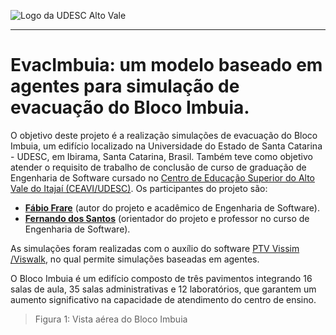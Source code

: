 
<!-- Visualizador online: https://stackedit.io/ -->
 ![Logo da UDESC Alto Vale](http://www1.udesc.br/imagens/id_submenu/2019/marca_alto_vale_horizontal_assinatura_rgb_01.jpg)

---

# EvacImbuia: um modelo baseado em agentes para simulação de evacuação do Bloco Imbuia.

O objetivo deste projeto é a realização simulações de evacuação do Bloco Imbuia, um edifício localizado na Universidade do Estado de Santa Catarina - UDESC, em Ibirama, Santa Catarina, Brasil. Também teve como objetivo atender o requisito de trabalho de conclusão de curso de graduação de Engenharia de Software cursado no [Centro de Educação Superior do Alto Vale do Itajaí (CEAVI/UDESC)](https://www.udesc.br/ceavi). Os participantes do projeto são:

 - [**Fábio Frare**](mailto:fabiofrare.jb@@gmail.com) (autor do projeto e acadêmico de Engenharia de Software).
 - [**Fernando dos Santos**](mailto:fernando.santos@udesc.br) (orientador do projeto e professor no curso de Engenharia de Software).

As simulações foram realizadas com o auxílio do software [PTV Vissim /Viswalk](https://www.ptvgroup.com/pt-br), no qual permite simulações baseadas em agentes.

O Bloco Imbuia é um edifício composto de três pavimentos integrando 16 salas de aula, 35 salas administrativas e 12 laboratórios, que garantem um aumento significativo na capacidade de atendimento do centro de ensino. 

>Figura 1: Vista aérea do Bloco Imbuia

